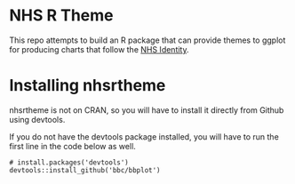 # NHS R Theme

This repo attempts to build an R package that can provide themes to ggplot for producing charts that follow the [NHS Identity](https://www.england.nhs.uk/nhsidentity/).

# Installing nhsrtheme

nhsrtheme is not on CRAN, so you will have to install it directly from Github using devtools.

If you do not have the devtools package installed, you will have to run the first line in the code below as well.

```{r}
# install.packages('devtools')
devtools::install_github('bbc/bbplot')
```
